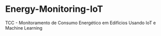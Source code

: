 # Energy-Monitoring-IoT
TCC - Monitoramento de Consumo Energético em Edifícios Usando IoT e Machine Learning 
